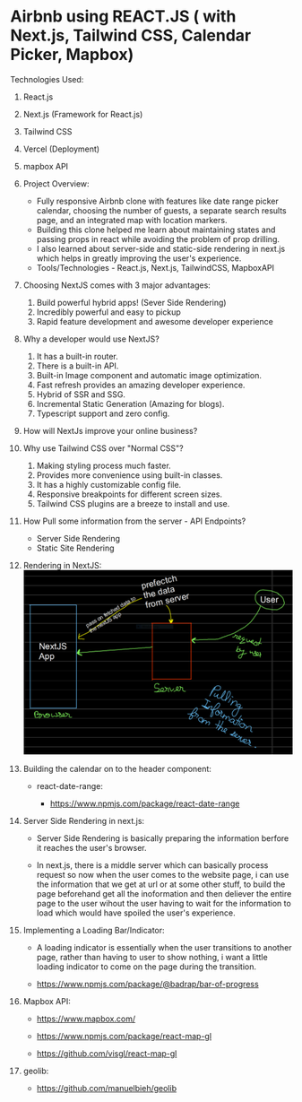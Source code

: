 #  Airbnb using REACT.JS ( with Next.js, Tailwind CSS, Calendar Picker, Mapbox)

Technologies Used:

1. React.js
2. Next.js (Framework for React.js)
3. Tailwind CSS
4. Vercel (Deployment)
5. mapbox API

0. Project Overview:

    - Fully responsive Airbnb clone with features like date range picker calendar, choosing the number of guests, a separate search results page, and an integrated map with location markers.
    - Building this clone helped me learn about maintaining states and passing props in react while avoiding the problem of prop drilling.
    - I also learned about server-side and static-side rendering in next.js which helps in greatly improving the user's experience.
    - Tools/Technologies - React.js, Next.js, TailwindCSS, MapboxAPI

1. Choosing NextJS comes with 3 major advantages:
    
    1. Build powerful hybrid apps! (Sever Side Rendering)
    2. Incredibly powerful and easy to pickup
    3. Rapid feature development and awesome developer experience 

2. Why a developer would use NextJS?
    
    1. It has a built-in router.
    2. There is a built-in API.
    3. Built-in Image component and automatic image optimization.
    4. Fast refresh provides an amazing developer experience.
    5. Hybrid of SSR and SSG.
    6. Incremental Static Generation (Amazing for blogs).
    7. Typescript support and zero config.

3. How will NextJs improve your online business?

4. Why use Tailwind CSS over "Normal CSS"?

    1. Making styling process much faster.
    2. Provides more convenience using built-in classes.
    3. It has a highly customizable config file.
    4. Responsive breakpoints for different screen sizes.
    5. Tailwind CSS plugins are a breeze to install and use.

5. How Pull some information from the server - API Endpoints?
        
    - Server Side Rendering
    - Static Site Rendering

6. Rendering in NextJS:
![](renderingInNextJS.png)

7. Building the calendar on to the header component:

    - react-date-range:
        
        - https://www.npmjs.com/package/react-date-range

8. Server Side Rendering in next.js:

    - Server Side Rendering is basically preparing the information berfore it reaches the user's browser.

    - In next.js, there is a middle server which can basically process request so now when the user comes to the website page, i can use the information that we get at url or at some other stuff, to build the page beforehand get all the inoformation and then deliever the entire page to the user wihout the user having to wait for the information to load which would have spoiled the user's experience.

9. Implementing a Loading Bar/Indicator:

    - A loading indicator is essentially when the user transitions to another
    page, rather than having to user to show nothing, i want a little loading indicator to come on the page during the transition.

    - https://www.npmjs.com/package/@badrap/bar-of-progress

10. Mapbox API:

    - https://www.mapbox.com/

    - https://www.npmjs.com/package/react-map-gl

    - https://github.com/visgl/react-map-gl

11. geolib:

    - https://github.com/manuelbieh/geolib
